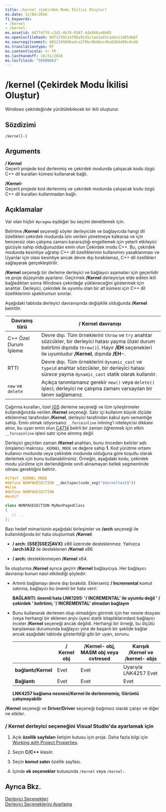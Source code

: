 ```yaml
---
title: /kernel (Çekirdek Modu İkilisi Oluştur)
ms.date: 11/04/2016
f1_keywords:
- /kernel
- /kernel-
ms.assetid: 6d7fdff0-c3d1-4b78-9367-4da588ce8b05
ms.openlocfilehash: 0df133922af90a91d5c1ae1ad3caebe11d854b8f
ms.sourcegitcommit: 6052185696adca270bc9bdbec45a626dd89cdcdd
ms.translationtype: MT
ms.contentlocale: tr-TR
ms.lasthandoff: 10/31/2018
ms.locfileid: "50509663"
---
```

# <a name="kernel-create-kernel-mode-binary"></a>/kernel (Çekirdek Modu İkilisi Oluştur)

Windows çekirdeğinde yürütülebilecek bir ikili oluşturur.

## <a name="syntax"></a>Sözdizimi

```
/kernel[-]
```

## <a name="arguments"></a>Arguments

**/ Kernel**<br/>
Geçerli projede kod derlenmiş ve çekirdek modunda çalışacak kodu özgü C++ dil kuralları kümesi kullanarak bağlı.

**/Kernel-**<br/>
Geçerli projede kod derlenmiş ve çekirdek modunda çalışacak kodu özgü C++ dil kuralları kullanmadan bağlı.

## <a name="remarks"></a>Açıklamalar

Var olan hiçbir `#pragma` eşdeğer bu seçimi denetlemek için.

Belirtme **/Kernel** seçeneği söyler derleyicide ve bağlayıcıda hangi dil özellikleri çekirdek modunda izin verilen yönetmeye kalkarsa ve için benzersiz olan çalışma zamanı kararsızlığı engellemek için yeterli etkileyici gücüyle sahip olduğunuzdan emin olun Çekirdek modu C++. Bu, çekirdek modunda kesintiye uğratıp C++ dil özelliklerinin kullanımını yasaklanması ve Uyarılar için olası kesintiye ancak devre dışı bırakılamaz, C++ dil özellikleri sağlayarak gerçekleştirilir.

**/Kernel** seçeneği bir derleme derleyici ve bağlayıcı aşamaları için geçerlidir ve proje düzeyinde ayarlanır. Geçirmek **/Kernel** derleyiciye elde edilen ikili bağladıktan sonra Windows çekirdeğe yükleneceğini göstermek için anahtar. Derleyici, çekirdek ile uyumlu olan bir alt kümesi için C++ dil özelliklerinin spektrumun sınırlar.

Aşağıdaki tabloda derleyici davranışında değişiklik olduğunda **/Kernel** belirtilir.

|Davranış türü|**/ Kernel** davranışı|
|-------------------|---------------------------|
|C++ Özel Durum İşleme|Devre dışı. Tüm örneklerini `throw` ve `try` anahtar sözcükler, bir derleyici hatası yayma (özel durum belirtimi dışında `throw()`). Hayır **/EH** seçenekleri ile uyumludur **/Kernel**, dışında **/EH-**.|
|RTTI|Devre dışı. Tüm örneklerini `dynamic_cast` ve `typeid` anahtar sözcükler, bir derleyici hatası sürece yayma `dynamic_cast` statik olarak kullanılır.|
|`new` ve `delete`|Açıkça tanımlamanız gerekir `new()` veya `delete()` işleci; derleyici ne çalışma zamanı varsayılan bir tanım sağlamanız.|

Çağırma kuralları, özel [/GS](../../build/reference/gs-buffer-security-check.md) derleme seçeneği ve tüm iyileştirmeler kullandığınızda verilen **/Kernel** seçeneği. Satır içi kullanım büyük ölçüde etkilenmez tarafından **/Kernel**, derleyici tarafından kabul aynı semantiğe sahip. Emin olmak istiyorsanız `__forceinline` inlining'i niteleyicisi dikkate alınır, bu uyarı emin olun [C4714](../../error-messages/compiler-warnings/compiler-warning-level-4-c4714.md) belirli bir zaman öğrenmek için etkin `__forceinline` işlevi satır içine alınmış değil.

Derleyici geçirilen zaman **/Kernel** anahtarı, bunu önceden belirler adlı önişlemci makrosu `_KERNEL_MODE` ve değere sahip **1**. Kod yürütme ortamı kullanıcı modunda veya çekirdek modunda olduğuna göre koşullu olarak derlemek için bunu kullanabilirsiniz. Örneğin, aşağıdaki kodu, çekirdek modu yürütme için derlendiğinde sınıfı alınamayan bellek segmentinde olması gerektiğini belirtir.

```cpp
#ifdef _KERNEL_MODE
#define NONPAGESECTION __declspec(code_seg("$kerneltext$"))
#else
#define NONPAGESECTION
#endif

class NONPAGESECTION MyNonPagedClass
{
   // ...
};
```

Bazı hedef mimarisinin aşağıdaki birleşimler ve **/arch** seçeneği ile kullanıldığında bir hata oluşturmak **/Kernel**:

- **/ arch: {SSE&#124;SSE2&#124;AVX}** x86 üzerinde desteklenmez. Yalnızca **/arch:IA32** ile desteklenen **/Kernel** x86.

- **/ arch:** desteklenmeyen **/Kernel** x64.

İle oluşturma **/Kernel** ayrıca geçirir **/Kernel** bağlayıcıya. Her bağlayıcı davranışı bunun nasıl etkilediği şöyledir:

- Artımlı bağlamayı devre dışı bırakıldı. Eklerseniz **/ Incremental** komut satırına, bağlayıcı bu önemli bir hata verir:

   **BAĞLANTI: önemli hata LNK1295: '/ INCREMENTAL' ile uyumlu değil ' / çekirdek ' belirtimi; '/ INCREMENTAL' olmadan bağlayın**

- Bunu kullanarak derlenen olup olmadığını görmek için her nesne dosyası (veya herhangi bir eklenen arşiv üyesi statik kitaplıklarından) bağlayıcı inceler **/Kernel** seçeneği ancak değildi. Herhangi bir örneği, bu ölçütü karşılaması durumunda bağlayıcı yine de başarılı bir şekilde bağlar ancak aşağıdaki tabloda gösterildiği gibi bir uyarı, sorunu.

   ||**/ Kernel** obj|**/Kernel-** obj, MASM obj veya cvtresed|Karışık **/Kernel** ve **/kernel-** objs|
   |-|----------------------|-----------------------------------------------|-------------------------------------------------|
   |**bağlantı/Kernel**|Evet|Evet|Uyarıyla LNK4257 Evet|
   |**Bağlantı**|Evet|Evet|Evet|

   **LNK4257 bağlama nesnesi/Kernel ile derlenmemiş; Görüntü çalışmayabilir**

**/Kernel** seçeneği ve **Driver/Driver** seçeneği bağımsız olarak çalışır ve diğer ne etkiler.

### <a name="to-set-the-kernel-compiler-option-in-visual-studio"></a>/ Kernel derleyici seçeneğini Visual Studio'da ayarlamak için

1. Açık **özellik sayfaları** iletişim kutusu için proje. Daha fazla bilgi için [Working with Project Properties](../../ide/working-with-project-properties.md).

1. Seçin **C/C++** klasör.

1. Seçin **komut satırı** özellik sayfası.

1. İçinde **ek seçenekler** kutusunda `/kernel` veya `/kernel-`.

## <a name="see-also"></a>Ayrıca Bkz.

[Derleyici Seçenekleri](../../build/reference/compiler-options.md)<br/>
[Derleyici Seçeneklerini Ayarlama](../../build/reference/setting-compiler-options.md)